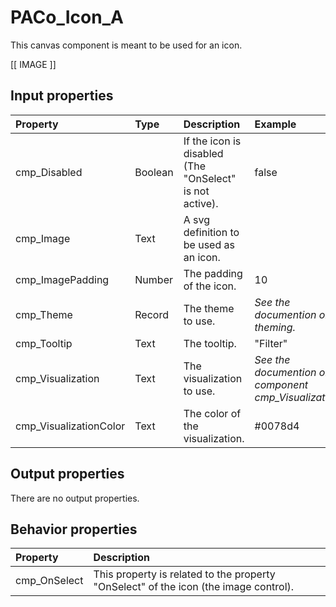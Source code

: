 # PACo_Icon_A

This canvas component is meant to be used for an icon.

[[ IMAGE ]]

## **Input properties**

| Property | Type | Description | Example |
| :--- | :--- | :--- | :--- |
| cmp_Disabled | Boolean | If the icon is disabled (The "OnSelect" is not active). | false |
| cmp_Image | Text | A svg definition to be used as an icon. |  |
| cmp_ImagePadding | Number | The padding of the icon. | 10 |
| cmp_Theme | Record | The theme to use. | *See the documention on theming.* |
| cmp_Tooltip | Text | The tooltip. | "Filter" |
| cmp_Visualization | Text | The visualization to use. | *See the documention on the component cmp_Visualization_A.* |
| cmp_VisualizationColor | Text | The color of the visualization. | #0078d4 |

## **Output properties**

There are no output properties.

## **Behavior properties**

| Property | Description |
| :--- | :--- |
| cmp_OnSelect | This property is related to the property "OnSelect" of the icon (the image control). |
